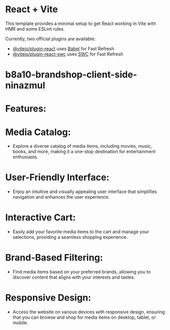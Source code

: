 # React + Vite

This template provides a minimal setup to get React working in Vite with HMR and some ESLint rules.

Currently, two official plugins are available:

- [@vitejs/plugin-react](https://github.com/vitejs/vite-plugin-react/blob/main/packages/plugin-react/README.md) uses [Babel](https://babeljs.io/) for Fast Refresh
- [@vitejs/plugin-react-swc](https://github.com/vitejs/vite-plugin-react-swc) uses [SWC](https://swc.rs/) for Fast Refresh
# b8a10-brandshop-client-side-ninazmul

# Features:

# Media Catalog: 

- Explore a diverse catalog of media items, including movies, music, books, and more, making it a one-stop destination for entertainment enthusiasts.

# User-Friendly Interface: 

- Enjoy an intuitive and visually appealing user interface that simplifies navigation and enhances the user experience.

# Interactive Cart: 

- Easily add your favorite media items to the cart and manage your selections, providing a seamless shopping experience.

# Brand-Based Filtering: 

- Find media items based on your preferred brands, allowing you to discover content that aligns with your interests and tastes.

# Responsive Design: 

- Access the website on various devices with responsive design, ensuring that you can browse and shop for media items on desktop, tablet, or mobile.
